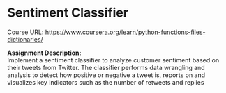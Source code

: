 # Sentiment Classifier
Course URL: https://www.coursera.org/learn/python-functions-files-dictionaries/

__Assignment Description:__
<br/>
Implement a sentiment classifier to analyze customer sentiment based on their tweets from Twitter. The classifier performs data wrangling and analysis to detect how positive or negative a tweet is, reports on and visualizes key indicators such as the number of retweets and replies 
